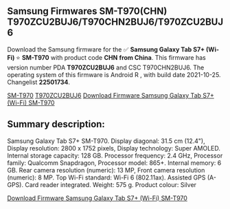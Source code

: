 <h2>Samsung Firmwares SM-T970(CHN) T970ZCU2BUJ6/T970CHN2BUJ6/T970ZCU2BUJ6</h2>
Download the Samsung firmware for the ✅ <strong>Samsung Galaxy Tab S7+ (Wi-Fi) </strong> ⭐ <strong>SM-T970</strong> with product code <strong>CHN</strong> <strong> from China</strong>. This firmware has version number PDA <strong>T970ZCU2BUJ6</strong> and CSC T970CHN2BUJ6. The operating system of this firmware is Android R , with build date 2021-10-25. Changelist <strong>22501734</strong>.


[SM-T970](https://samfirm.shop/samsung/model/SM-T970)
[T970ZCU2BUJ6](https://samfirm.shop/samsung/pda/T970ZCU2BUJ6)
[Download Firmware Samsung Galaxy Tab S7+ (Wi-Fi) SM-T970](https://samfirm.shop/samsung/firmware/468511)
<h2>Summary description:</h2>
<p>Samsung Galaxy Tab S7+ SM-T970. Display diagonal: 31.5 cm (12.4"), Display resolution: 2800 x 1752 pixels, Display technology: Super AMOLED. Internal storage capacity: 128 GB. Processor frequency: 2.4 GHz, Processor family: Qualcomm Snapdragon, Processor model: 865+. Internal memory: 6 GB. Rear camera resolution (numeric): 13 MP, Front camera resolution (numeric): 8 MP. Top Wi-Fi standard: Wi-Fi 6 (802.11ax). Assisted GPS (A-GPS). Card reader integrated. Weight: 575 g. Product colour: Silver</p>


[Download Firmware Samsung Galaxy Tab S7+ (Wi-Fi) SM-T970](https://samfirm.shop/samsung/firmware/468511)
